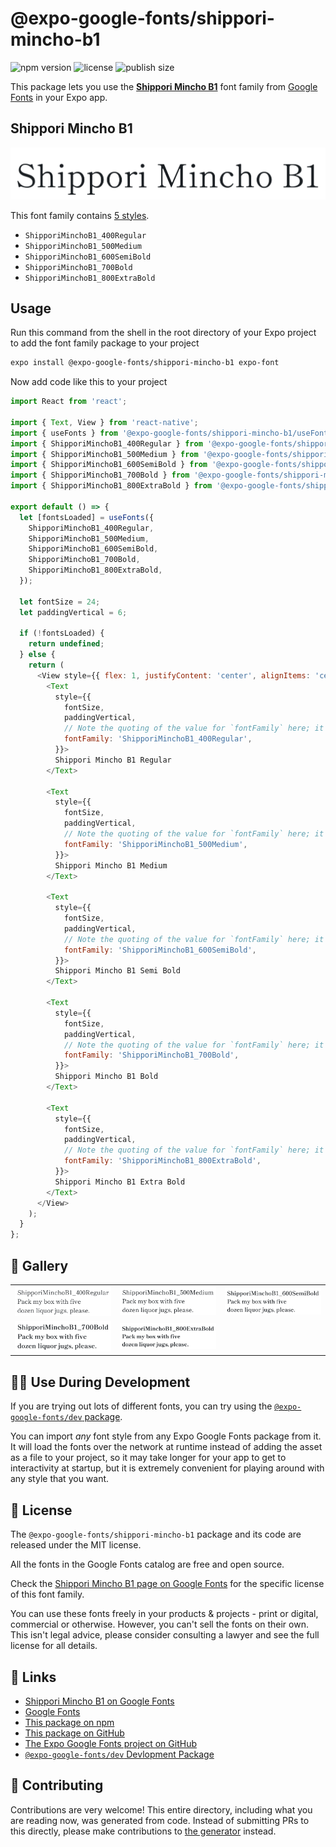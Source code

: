 # @expo-google-fonts/shippori-mincho-b1

![npm version](https://flat.badgen.net/npm/v/@expo-google-fonts/shippori-mincho-b1)
![license](https://flat.badgen.net/github/license/expo/google-fonts)
![publish size](https://flat.badgen.net/packagephobia/install/@expo-google-fonts/shippori-mincho-b1)

This package lets you use the [**Shippori Mincho B1**](https://fonts.google.com/specimen/Shippori+Mincho+B1) font family from [Google Fonts](https://fonts.google.com/) in your Expo app.

## Shippori Mincho B1

![Shippori Mincho B1](./font-family.png)

This font family contains [5 styles](#-gallery).

- `ShipporiMinchoB1_400Regular`
- `ShipporiMinchoB1_500Medium`
- `ShipporiMinchoB1_600SemiBold`
- `ShipporiMinchoB1_700Bold`
- `ShipporiMinchoB1_800ExtraBold`

## Usage

Run this command from the shell in the root directory of your Expo project to add the font family package to your project
```sh
expo install @expo-google-fonts/shippori-mincho-b1 expo-font
```

Now add code like this to your project
```js
import React from 'react';

import { Text, View } from 'react-native';
import { useFonts } from '@expo-google-fonts/shippori-mincho-b1/useFonts';
import { ShipporiMinchoB1_400Regular } from '@expo-google-fonts/shippori-mincho-b1/400Regular';
import { ShipporiMinchoB1_500Medium } from '@expo-google-fonts/shippori-mincho-b1/500Medium';
import { ShipporiMinchoB1_600SemiBold } from '@expo-google-fonts/shippori-mincho-b1/600SemiBold';
import { ShipporiMinchoB1_700Bold } from '@expo-google-fonts/shippori-mincho-b1/700Bold';
import { ShipporiMinchoB1_800ExtraBold } from '@expo-google-fonts/shippori-mincho-b1/800ExtraBold';

export default () => {
  let [fontsLoaded] = useFonts({
    ShipporiMinchoB1_400Regular,
    ShipporiMinchoB1_500Medium,
    ShipporiMinchoB1_600SemiBold,
    ShipporiMinchoB1_700Bold,
    ShipporiMinchoB1_800ExtraBold,
  });

  let fontSize = 24;
  let paddingVertical = 6;

  if (!fontsLoaded) {
    return undefined;
  } else {
    return (
      <View style={{ flex: 1, justifyContent: 'center', alignItems: 'center' }}>
        <Text
          style={{
            fontSize,
            paddingVertical,
            // Note the quoting of the value for `fontFamily` here; it expects a string!
            fontFamily: 'ShipporiMinchoB1_400Regular',
          }}>
          Shippori Mincho B1 Regular
        </Text>

        <Text
          style={{
            fontSize,
            paddingVertical,
            // Note the quoting of the value for `fontFamily` here; it expects a string!
            fontFamily: 'ShipporiMinchoB1_500Medium',
          }}>
          Shippori Mincho B1 Medium
        </Text>

        <Text
          style={{
            fontSize,
            paddingVertical,
            // Note the quoting of the value for `fontFamily` here; it expects a string!
            fontFamily: 'ShipporiMinchoB1_600SemiBold',
          }}>
          Shippori Mincho B1 Semi Bold
        </Text>

        <Text
          style={{
            fontSize,
            paddingVertical,
            // Note the quoting of the value for `fontFamily` here; it expects a string!
            fontFamily: 'ShipporiMinchoB1_700Bold',
          }}>
          Shippori Mincho B1 Bold
        </Text>

        <Text
          style={{
            fontSize,
            paddingVertical,
            // Note the quoting of the value for `fontFamily` here; it expects a string!
            fontFamily: 'ShipporiMinchoB1_800ExtraBold',
          }}>
          Shippori Mincho B1 Extra Bold
        </Text>
      </View>
    );
  }
};

```

## 🔡 Gallery


||||
|-|-|-|
|![ShipporiMinchoB1_400Regular](.//400Regular/ShipporiMinchoB1_400Regular.ttf.png)|![ShipporiMinchoB1_500Medium](.//500Medium/ShipporiMinchoB1_500Medium.ttf.png)|![ShipporiMinchoB1_600SemiBold](.//600SemiBold/ShipporiMinchoB1_600SemiBold.ttf.png)||
|![ShipporiMinchoB1_700Bold](.//700Bold/ShipporiMinchoB1_700Bold.ttf.png)|![ShipporiMinchoB1_800ExtraBold](.//800ExtraBold/ShipporiMinchoB1_800ExtraBold.ttf.png)|||


## 👩‍💻 Use During Development

If you are trying out lots of different fonts, you can try using the [`@expo-google-fonts/dev` package](https://github.com/expo/google-fonts/tree/master/font-packages/dev#readme).

You can import *any* font style from any Expo Google Fonts package from it. It will load the fonts
over the network at runtime instead of adding the asset as a file to your project, so it may take longer
for your app to get to interactivity at startup, but it is extremely convenient
for playing around with any style that you want.

## 📖 License

The `@expo-google-fonts/shippori-mincho-b1` package and its code are released under the MIT license.

All the fonts in the Google Fonts catalog are free and open source.

Check the [Shippori Mincho B1 page on Google Fonts](https://fonts.google.com/specimen/Shippori+Mincho+B1) for the specific license of this font family.

You can use these fonts freely in your products & projects - print or digital, commercial or otherwise. However, you can't sell the fonts on their own. This isn't legal advice, please consider consulting a lawyer and see the full license for all details.

## 🔗 Links

- [Shippori Mincho B1 on Google Fonts](https://fonts.google.com/specimen/Shippori+Mincho+B1)
- [Google Fonts](https://fonts.google.com/)
- [This package on npm](https://www.npmjs.com/package/@expo-google-fonts/shippori-mincho-b1)
- [This package on GitHub](https://github.com/expo/google-fonts/tree/master/font-packages/shippori-mincho-b1)
- [The Expo Google Fonts project on GitHub](https://github.com/expo/google-fonts)
- [`@expo-google-fonts/dev` Devlopment Package](https://github.com/expo/google-fonts/tree/master/font-packages/dev)

## 🤝 Contributing

Contributions are very welcome! This entire directory, including what you are reading now, was generated from code. Instead of submitting PRs to this directly, please make contributions to [the generator](https://github.com/expo/google-fonts/tree/master/packages/generator) instead.
